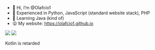 - 👋 Hi, I’m @Olafcio1
- 👀 Experienced in Python, JavaScript (standard website stack), PHP
- 🤔 Learning Java (kind of)
- 😮 My website: https://olafcio1.github.io

<a href="https://modrinth.com/user/Olafcio1"><img src="https://img.shields.io/badge/Olafcio1-My%20modrinth?style=for-the-badge&logo=modrinth&logoColor=%23126867&labelColor=%2312af67&color=%23126867"></a>
<a href="https://youtube.com/@olafcio"><img src="https://img.shields.io/badge/%40olafcio-My%20YouTube?style=for-the-badge&logo=youtube&logoColor=%23ffffff&labelColor=%23ee3240&color=%23aa3240"></a>

Kotlin is retarded
